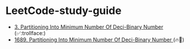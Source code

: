 # LeetCode-study-guide


- [3.  Partitioning Into Minimum Number Of Deci-Binary Number ](/Week001/3) (:white_check_mark::trollface:)
- [1689.  Partitioning Into Minimum Number Of Deci-Binary Number ](/Week001/1689/) (:fire::ghost:)

